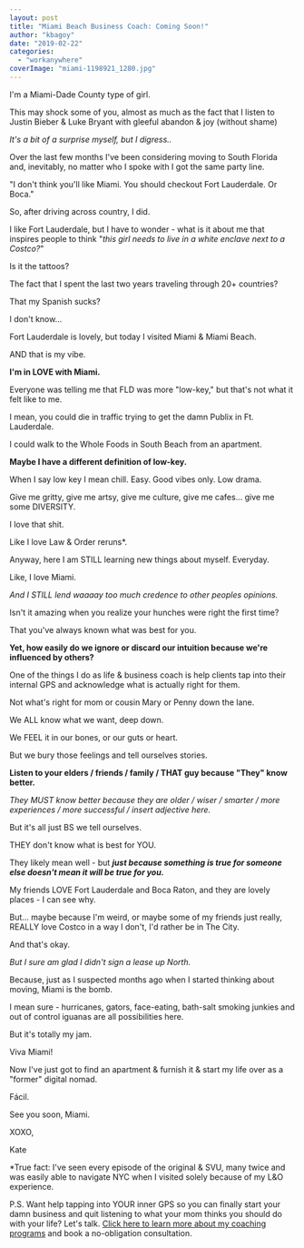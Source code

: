 ```yaml
---
layout: post
title: "Miami Beach Business Coach: Coming Soon!"
author: "kbagoy"
date: "2019-02-22"
categories: 
  - "workanywhere"
coverImage: "miami-1198921_1280.jpg"
---
```


I'm a Miami-Dade County type of girl.

This may shock some of you, almost as much as the fact that I listen to Justin Bieber & Luke Bryant with gleeful abandon & joy (without shame)

_It's a bit of a surprise myself, but I digress.._

Over the last few months I've been considering moving to South Florida and, inevitably, no matter who I spoke with I got the same party line.

"I don't think you'll like Miami. You should checkout Fort Lauderdale. Or Boca."

So, after driving across country, I did.

I like Fort Lauderdale, but I have to wonder - what is it about me that inspires people to think "_this girl needs to live in a white enclave next to a Costco?_"

Is it the tattoos?

The fact that I spent the last two years traveling through 20+ countries?

That my Spanish sucks?

I don't know...

Fort Lauderdale is lovely, but today I visited Miami & Miami Beach.

AND that is my vibe.

**I'm in LOVE with Miami.**

Everyone was telling me that FLD was more "low-key," but that's not what it felt like to me.

I mean, you could die in traffic trying to get the damn Publix in Ft. Lauderdale.

I could walk to the Whole Foods in South Beach from an apartment.

**Maybe I have a different definition of low-key.**

When I say low key I mean chill. Easy. Good vibes only. Low drama.

Give me gritty, give me artsy, give me culture, give me cafes... give me some DIVERSITY.

I love that shit.

Like I love Law & Order reruns\*.

Anyway, here I am STILL learning new things about myself. Everyday.

Like, I love Miami.

_And I STILL lend waaaay too much credence to other peoples opinions._

Isn't it amazing when you realize your hunches were right the first time?

That you've always known what was best for you.

**Yet, how easily do we ignore or discard our intuition because we're influenced by others?**

One of the things I do as life & business coach is help clients tap into their internal GPS and acknowledge what is actually right for them.

Not what's right for mom or cousin Mary or Penny down the lane.

We ALL know what we want, deep down.

We FEEL it in our bones, or our guts or heart.

But we bury those feelings and tell ourselves stories.

**Listen to your elders / friends / family / THAT guy because "They" know better.**

_They MUST know better because they are older / wiser / smarter / more experiences / more successful / insert adjective here._

But it's all just BS we tell ourselves.

THEY don't know what is best for YOU.

They likely mean well - but _**just because something is true for someone else doesn't mean it will be true for you.**_

My friends LOVE Fort Lauderdale and Boca Raton, and they are lovely places - I can see why.

But... maybe because I'm weird, or maybe some of my friends just really, REALLY love Costco in a way I don't, I'd rather be in The City.

And that's okay.

_But I sure am glad I didn't sign a lease up North._

Because, just as I suspected months ago when I started thinking about moving, Miami is the bomb.

I mean sure - hurricanes, gators, face-eating, bath-salt smoking junkies and out of control iguanas are all possibilities here.

But it's totally my jam.

Viva Miami!

Now I've just got to find an apartment & furnish it & start my life over as a "former" digital nomad.

Fácil.

See you soon, Miami.

XOXO,

Kate

\*True fact: I've seen every episode of the original & SVU, many twice and was easily able to navigate NYC when I visited solely because of my L&O experience.

P.S. Want help tapping into YOUR inner GPS so you can finally start your damn business and quit listening to what your mom thinks you should do with your life? Let's talk. [Click here to learn more about my coaching programs](https://katebagoy.com/work-with-me/) and book a no-obligation consultation.
